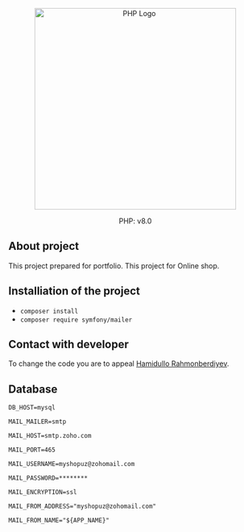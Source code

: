 <p align="center"><a href="https://php.net" target="_blank"><img src="https://www.php.net/images/logos/php-logo-white.svg" width="400" alt="PHP Logo"></a></p>

<p align="center">
PHP: v8.0
</p>

## About project

This project prepared for portfolio. This project for Online shop.

## Installiation of the project

- ``` composer install ```
- ``` composer require symfony/mailer ```


## Contact with developer

To change the code you are to appeal [Hamidullo Rahmonberdiyev](https://t.me/hamidullo_rahmonberdiyev).

## Database

``` 
DB_HOST=mysql 
```
```
MAIL_MAILER=smtp
```
```
MAIL_HOST=smtp.zoho.com
```
```
MAIL_PORT=465
```
```
MAIL_USERNAME=myshopuz@zohomail.com
```
```
MAIL_PASSWORD=********
```
```
MAIL_ENCRYPTION=ssl
```
```
MAIL_FROM_ADDRESS="myshopuz@zohomail.com"
```
```
MAIL_FROM_NAME="${APP_NAME}"
```
